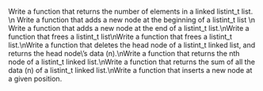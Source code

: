  Write a function that returns the number of elements in a linked listint_t list. \n Write a function that adds a new node at the beginning of a listint_t list \n Write a function that adds a new node at the end of a listint_t list.\nWrite a function that frees a listint_t list\nWrite a function that frees a listint_t list.\nWrite a function that deletes the head node of a listint_t linked list\, and returns the head node\’s data (n).\nWrite a function that returns the nth node of a listint_t linked list.\nWrite a function that returns the sum of all the data (n) of a listint_t linked list.\nWrite a function that inserts a new node at a given position.
